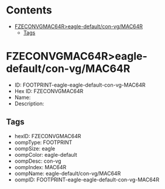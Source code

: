 



Contents
========

* [FZECONVGMAC64R>eagle-default/con-vg/MAC64R](#fzeconvgmac64reagle-defaultcon-vgmac64r)
	* [Tags](#tags)

# FZECONVGMAC64R>eagle-default/con-vg/MAC64R

- ID: FOOTPRINT-eagle-eagle-default-con-vg-MAC64R
- Hex ID: FZECONVGMAC64R
- Name: 
- Description: 

## Tags

- hexID: FZECONVGMAC64R
- oompType: FOOTPRINT
- oompSize: eagle
- oompColor: eagle-default
- oompDesc: con-vg
- oompIndex: MAC64R
- oompName: eagle-default/con-vg/MAC64R
- oompID: FOOTPRINT-eagle-eagle-default-con-vg-MAC64R
